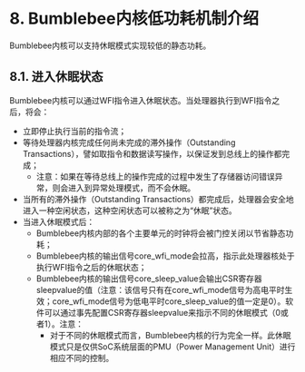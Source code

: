 # **8. Bumblebee内核低功耗机制介绍**

Bumblebee内核可以支持休眠模式实现较低的静态功耗。



## **8.1. 进入休眠状态**

Bumblebee内核可以通过WFI指令进入休眠状态。当处理器执行到WFI指令之后，将会：

- 立即停止执行当前的指令流；
- 等待处理器内核完成任何尚未完成的滞外操作（Outstanding Transactions），譬如取指令和数据读写操作，以保证发到总线上的操作都完成；
  - 注意：如果在等待总线上的操作完成的过程中发生了存储器访问错误异常，则会进入到异常处理模式，而不会休眠。
- 当所有的滞外操作（Outstanding Transactions）都完成后，处理器会安全地进入一种空闲状态，这种空闲状态可以被称之为“休眠”状态。
- 当进入休眠模式后：
  - Bumblebee内核内部的各个主要单元的时钟将会被门控关闭以节省静态功耗；
  - Bumblebee内核的输出信号core_wfi_mode会拉高，指示此处理器核处于执行WFI指令之后的休眠状态；
  - Bumblebee内核的输出信号core_sleep_value会输出CSR寄存器sleepvalue的值（注意：该信号只有在core_wfi_mode信号为高电平时生效；core_wfi_mode信号为低电平时core_sleep_value的值一定是0）。软件可以通过事先配置CSR寄存器sleepvalue来指示不同的休眠模式（0或者1）。注意：
    - 对于不同的休眠模式而言，Bumblebee内核的行为完全一样。此休眠模式只是仅供SoC系统层面的PMU（Power Management Unit）进行相应不同的控制。

